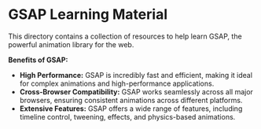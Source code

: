 # GSAP Learning Material

This directory contains a collection of resources to help learn GSAP, the powerful animation library for the web.

**Benefits of GSAP:**

* **High Performance:** GSAP is incredibly fast and efficient, making it ideal for complex animations and high-performance applications.
* **Cross-Browser Compatibility:** GSAP works seamlessly across all major browsers, ensuring consistent animations across different platforms.
* **Extensive Features:** GSAP offers a wide range of features, including timeline control, tweening, effects, and physics-based animations.
